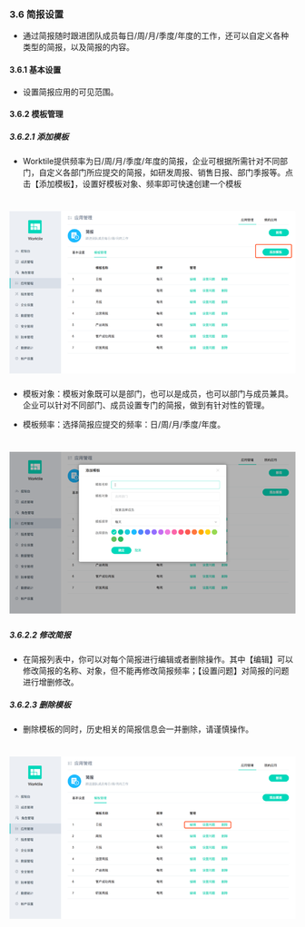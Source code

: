### 3.6 简报设置

* 通过简报随时跟进团队成员每日/周/月/季度/年度的工作，还可以自定义各种类型的简报，以及简报的内容。

#### 3.6.1 基本设置

* 设置简报应用的可见范围。

#### 3.6.2 模板管理

##### 3.6.2.1 添加模板

* Worktile提供频率为日/周/月/季度/年度的简报，企业可根据所需针对不同部门，自定义各部门所应提交的简报，如研发周报、销售日报、部门季报等。点击【添加模板】，设置好模板对象、频率即可快速创建一个模板

# ![](/assets/3.6.2.1添加模板.png)

* 模板对象：模板对象既可以是部门，也可以是成员，也可以部门与成员兼具。企业可以针对不同部门、成员设置专门的简报，做到有针对性的管理。

* 模板频率：选择简报应提交的频率：日/周/月/季度/年度。

# ![](/assets/3.6.2.1添加模板2.png)

##### 3.6.2.2 修改简报	

* 在简报列表中，你可以对每个简报进行编辑或者删除操作。其中【编辑】可以修改简报的名称、对象，但不能再修改简报频率；【设置问题】对简报的问题进行增删修改。

##### 3.6.2.3 删除模板

* 删除模板的同时，历史相关的简报信息会一并删除，请谨慎操作。

# ![](/assets/3.6.2.3简报设置2.png)

